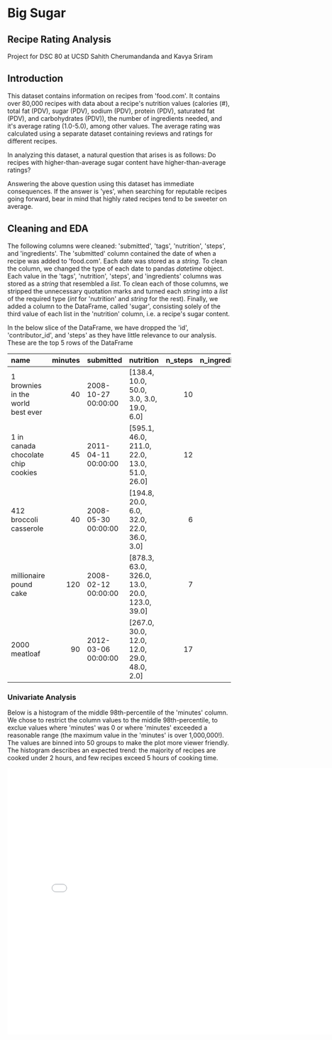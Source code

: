# Big Sugar
## Recipe Rating Analysis
Project for DSC 80 at UCSD
Sahith Cherumandanda and Kavya Sriram

## Introduction
This dataset contains information on recipes from 'food.com'. It contains over 80,000 recipes with data about a recipe's nutrition values (calories (#), total fat (PDV), sugar (PDV), sodium (PDV), protein (PDV), saturated fat (PDV), and carbohydrates (PDV)), the number of ingredients needed, and it's average rating (1.0-5.0), among other values. The average rating was calculated using a separate dataset containing reviews and ratings for different recipes. 

In analyzing this dataset, a natural question that arises is as follows: Do recipes with higher-than-average sugar content have higher-than-average ratings?

Answering the above question using this dataset has immediate consequences. If the answer is 'yes', when searching for reputable recipes going forward, bear in mind that highly rated recipes tend to be sweeter on average.

## Cleaning and EDA
The following columns were cleaned: 'submitted', 'tags', 'nutrition', 'steps', and 'ingredients'. The 'submitted' column contained the date of when a recipe was added to 'food.com'. Each date was stored as a *string*. To clean the column, we changed the type of each date to pandas *datetime* object. Each value in the 'tags', 'nutrition', 'steps', and 'ingredients' columns was stored as a *string* that resembled a *list*. To clean each of those columns, we stripped the unnecessary quotation marks and turned each *string* into a *list* of the required type (*int* for 'nutrition' and *string* for the rest). Finally, we added a column to the DataFrame, called 'sugar', consisting solely of the third value of each list in the 'nutrition' column, i.e. a recipe's sugar content.

In the below slice of the DataFrame, we have dropped the 'id', 'contributor_id', and 'steps' as they have little relevance to our analysis. These are the top 5 rows of the DataFrame

| name                                 |   minutes | submitted           | nutrition                                     |   n_steps |   n_ingredients |   rating |   sugar |
|:-------------------------------------|----------:|:--------------------|:----------------------------------------------|----------:|----------------:|---------:|--------:|
| 1 brownies in the world    best ever |        40 | 2008-10-27 00:00:00 | [138.4, 10.0, 50.0, 3.0, 3.0, 19.0, 6.0]      |        10 |               9 |        4 |      50 |
| 1 in canada chocolate chip cookies   |        45 | 2011-04-11 00:00:00 | [595.1, 46.0, 211.0, 22.0, 13.0, 51.0, 26.0]  |        12 |              11 |        5 |     211 |
| 412 broccoli casserole               |        40 | 2008-05-30 00:00:00 | [194.8, 20.0, 6.0, 32.0, 22.0, 36.0, 3.0]     |         6 |               9 |        5 |       6 |
| millionaire pound cake               |       120 | 2008-02-12 00:00:00 | [878.3, 63.0, 326.0, 13.0, 20.0, 123.0, 39.0] |         7 |               7 |        5 |     326 |
| 2000 meatloaf                        |        90 | 2012-03-06 00:00:00 | [267.0, 30.0, 12.0, 12.0, 29.0, 48.0, 2.0]    |        17 |              13 |        5 |      12 |

### Univariate Analysis
Below is a histogram of the middle 98th-percentile of the 'minutes' column. We chose to restrict the column values to the middle 98th-percentile, to exclue values where 'minutes' was 0 or where 'minutes' exceeded a reasonable range (the maximum value in the 'minutes' is over 1,000,000!). The values are binned into 50 groups to make the plot more viewer friendly. The histogram describes an expected trend: the majority of recipes are cooked under 2 hours, and few recipes exceed 5 hours of cooking time.

<iframe src="assets/cooking-time-hist.html" width=800 height=600 frameBorder=0></iframe>